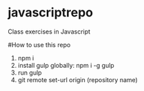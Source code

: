 # javascriptrepo
Class exercises in Javascript

#How to use this repo

1. npm i
2. install gulp globally: npm i -g gulp
3. run gulp 
4. git remote set-url origin (repository name)
